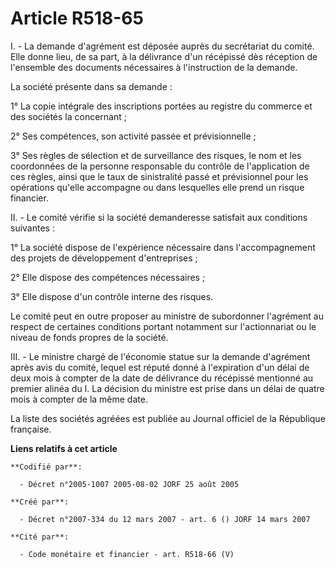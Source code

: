 # Article R518-65

I. - La demande d'agrément est déposée auprès du secrétariat du comité. Elle donne lieu, de sa part, à la délivrance d'un
récépissé dès réception de l'ensemble des documents nécessaires à l'instruction de la demande.

La société présente dans sa demande :

1° La copie intégrale des inscriptions portées au registre du commerce et des sociétés la concernant ;

2° Ses compétences, son activité passée et prévisionnelle ;

3° Ses règles de sélection et de surveillance des risques, le nom et les coordonnées de la personne responsable du contrôle
de l'application de ces règles, ainsi que le taux de sinistralité passé et prévisionnel pour les opérations qu'elle
accompagne ou dans lesquelles elle prend un risque financier.

II. - Le comité vérifie si la société demanderesse satisfait aux conditions suivantes :

1° La société dispose de l'expérience nécessaire dans l'accompagnement des projets de développement d'entreprises ;

2° Elle dispose des compétences nécessaires ;

3° Elle dispose d'un contrôle interne des risques.

Le comité peut en outre proposer au ministre de subordonner l'agrément au respect de certaines conditions portant notamment
sur l'actionnariat ou le niveau de fonds propres de la société.

III. - Le ministre chargé de l'économie statue sur la demande d'agrément après avis du comité, lequel est réputé donné à
l'expiration d'un délai de deux mois à compter de la date de délivrance du récépissé mentionné au premier alinéa du I. La
décision du ministre est prise dans un délai de quatre mois à compter de la même date.

La liste des sociétés agréées est publiée au Journal officiel de la République française.

**Liens relatifs à cet article**

	**Codifié par**:

	  - Décret n°2005-1007 2005-08-02 JORF 25 août 2005

	**Créé par**:

	  - Décret n°2007-334 du 12 mars 2007 - art. 6 () JORF 14 mars 2007

	**Cité par**:

	  - Code monétaire et financier - art. R518-66 (V)
